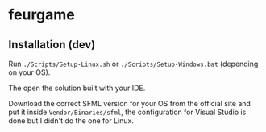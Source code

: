 # feurgame

## Installation (dev)

Run ``./Scripts/Setup-Linux.sh`` or ``./Scripts/Setup-Windows.bat`` (depending on your OS).

The open the solution built with your IDE.

Download the correct SFML version for your OS from the official site and put it inside ``Vendor/Binaries/sfml``, the configuration for Visual Studio is done but I didn't do the one for Linux.
